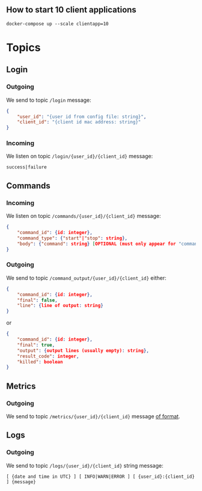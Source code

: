 ## How to start 10 client applications

```shell script
docker-compose up --scale clientapp=10
```

# Topics

## Login
### Outgoing
We send to topic `/login` message:
```json
{
    "user_id": "{user id from config file: string}",
    "client_id": "{client id mac address: string}"
}
```
### Incoming
We listen on topic `/login/{user_id}/{client_id}` message:
```
success|failure
```

## Commands
### Incoming
We listen on topic `/commands/{user_id}/{client_id}` message:
```json
{
    "command_id": {id: integer},
    "command_type": {"start"|"stop": string},
    "body": {"command": string} [OPTIONAL (must only appear for "command_type": "start")]
}
```
### Outgoing
We send to topic `/command_output/{user_id}/{client_id}` either:
```json
{
    "command_id": {id: integer},
    "final": false,
    "line": {line of output: string}
}
```
or
```json
{
    "command_id": {id: integer},
    "final": true,
    "output": {output lines (usually empty): string},
    "result_code": integer,
    "killed": boolean
}
```

## Metrics
### Outgoing
We send to topic `/metrics/{user_id}/{client_id}`
message [of format](https://github.com/NHristovski/ServerHelper-ClientApp/blob/master/src/metrics/output_format.json).

## Logs
### Outgoing
We send to topic `/logs/{user_id}/{client_id}` string message:
```
[ {date and time in UTC} ] [ INFO|WARN|ERROR ] [ {user_id}:{client_id} ] {message} 
```

